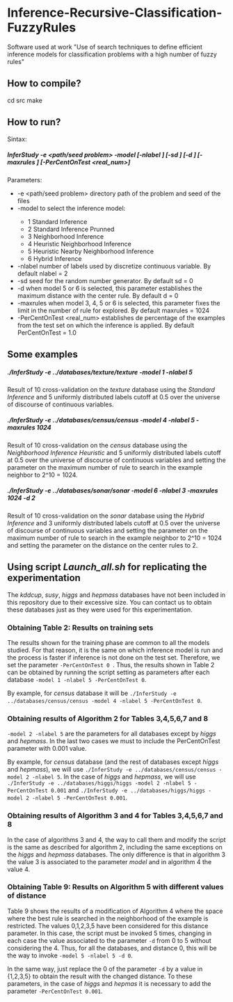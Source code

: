 # Inference-Recursive-Classification-FuzzyRules
Software used at work "Use of search techniques to define efficient inference models for classification problems with a high number of fuzzy rules"

## How to compile?

cd src
make

## How to run?

Sintax:

##### InferStudy -e <path/seed problem> -model <num> [-nlabel <num>] [-sd <num>] [-d <num>] [-maxrules <num>] [-PerCentOnTest <real_num>]
  
Parameters: 
* -e  <path/seed problem> directory path of the problem and seed of the files 
* -model <num> to select the inference model:
  * 1	Standard Inference
  * 2	Standard Inference Prunned
  * 3	Neighborhood Inference
  * 4	Heuristic Neighborhood Inference
  * 5	Heuristic Nearby Neighborhood Inference
  * 6	Hybrid Inference
* -nlabel <num> number of labels used by discretize continuous variable. By default nlabel = 2  
* -sd <num> seed for the random number generator. By default sd = 0 
* -d <num> when model 5 or 6 is selected, this parameter establishes the maximum distance with the center rule. By default d = 0 
* -maxrules <num> when model 3, 4, 5 or 6 is selected, this parameter fixes the limit in the number of rule for explored. By default maxrules = 1024
* -PerCentOnTest <real_num> establishes de percentage of the examples from the test set on which the inference is applied. By default PerCentOnTest = 1.0


## Some examples

##### ./InferStudy -e ../databases/texture/texture -model 1 -nlabel 5
Result of 10 cross-validation on the *texture* database using the *Standard Inference* and 5 uniformly distributed labels cutoff at 0.5 over the universe of discourse of continuous variables.

##### ./InferStudy -e ../databases/census/census -model 4 -nlabel 5 -maxrules 1024
Result of 10 cross-validation on the *census* database using the *Neighborhood Inference Heuristic* and 5 uniformly distributed labels cutoff at 0.5 over the universe of discourse of continuous variables and setting the parameter on the maximum number of rule to search in the example neighbor to 2^10 = 1024.


##### ./InferStudy -e ../databases/sonar/sonar -model 6 -nlabel 3 -maxrules 1024 -d 2
Result of 10 cross-validation on the *sonar* database using the *Hybrid Inference* and 3 uniformly distributed labels cutoff at 0.5 over the universe of discourse of continuous variables and setting the parameter on the maximum number of rule to search in the example neighbor to 2^10 = 1024 and setting the parameter on the distance on the center rules to 2.

## Using script *Launch_all.sh* for replicating the experimentation
The *kddcup*, *susy*, *higgs* and *hepmass* databases have not been included in this repository due to their excessive size. You can contact us to obtain these databases just as they were used for this experimentation.

### Obtaining Table 2: Results on training sets
The results shown for the training phase are common to all the models studied. For that reason, it is the same on which inference model is run and the process is faster if inference is not done on the test set. Therefore, we set the parameter `-PerCentOnTest 0 `. Thus, the results shown in Table 2 can be obtained by running the script setting as parameters after each database `-model 1 -nlabel 5 -PerCentOnTest 0`. 

By example, for *census* database it will be `./InferStudy -e ../databases/census/census -model 4 -nlabel 5 -PerCentOnTest 0`.


### Obtaining results of Algorithm 2 for Tables 3,4,5,6,7 and 8
`-model 2 -nlabel 5` are the parameters for all databases except by *higgs* and *hepmass*. In the last two cases we must to include the PerCentOnTest parameter with 0.001 value.

By example, for *census* database (and the rest of databases except *higgs* and *hepmass*), we will use `./InferStudy -e ../databases/census/census -model 2 -nlabel 5`. In the case of *higgs* and *hepmass*, we will use  `./InferStudy -e ../databases/higgs/higgs -model 2 -nlabel 5 -PerCentOnTest 0.001` and `./InferStudy -e ../databases/higgs/higgs -model 2 -nlabel 5 -PerCentOnTest 0.001`.


### Obtaining results of Algorithm 3 and 4 for Tables 3,4,5,6,7 and 8
In the case of algorithms 3 and 4, the way to call them and modify the script is the same as described for algorithm 2, including the same exceptions on the *higgs* and *hepmass* databases. The only difference is that in algorithm 3 the value 3 is associated to the parameter *model* and in algorithm 4 the value 4.

### Obtaining Table 9: Results on Algorithm 5 with different values of distance
Table 9 shows the results of a modification of Algorithm 4 where the space where the best rule is searched in the neighborhood of the example is restricted. The values 0,1,2,3,5 have been considered for this distance parameter. In this case, the script must be invoked 5 times, changing in each case the value associated to the parameter `-d` from 0 to 5 without considering the 4. Thus, for all the databases, and distance 0, this will be the way to invoke `-model 5 -nlabel 5 -d 0`.

In the same way, just replace the 0 of the parameter `-d` by a value in {1,2,3,5} to obtain the result with the changed distance.  To these parameters, in the case of *higgs* and *hepmas* it is necessary to add the parameter `-PerCentOnTest 0.001`.
